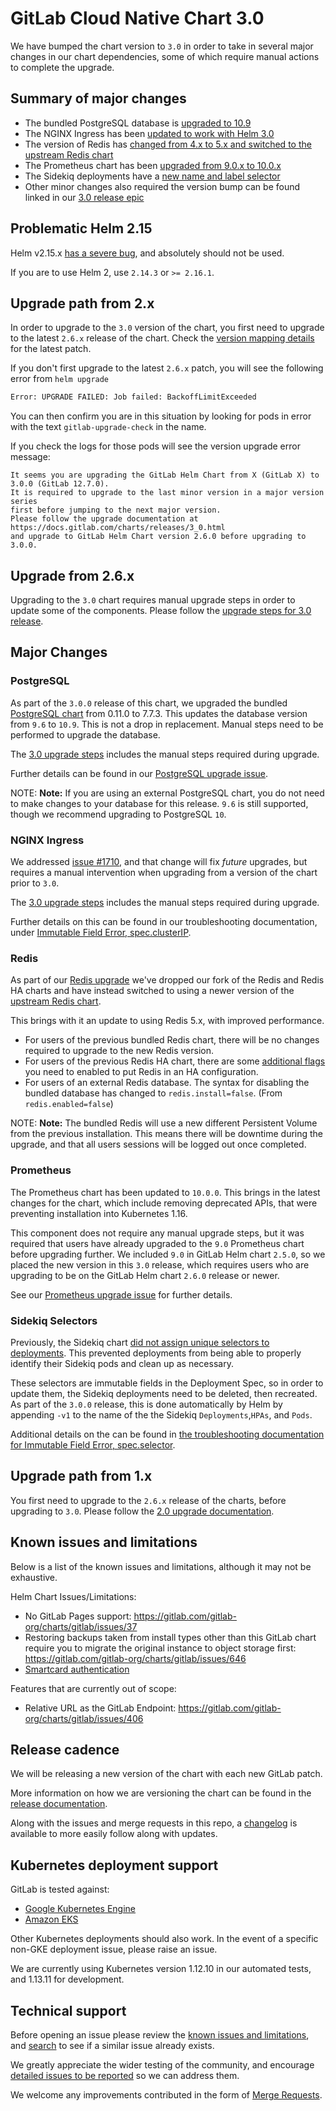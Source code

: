 # GitLab Cloud Native Chart 3.0

We have bumped the chart version to `3.0` in order to take in several major changes in our chart dependencies, some of which require
manual actions to complete the upgrade.

## Summary of major changes

- The bundled PostgreSQL database is [upgraded to 10.9](#postgresql)
- The NGINX Ingress has been [updated to work with Helm 3.0](#nginx-ingress)
- The version of Redis has [changed from 4.x to 5.x and switched to the upstream Redis chart](#redis)
- The Prometheus chart has been [upgraded from 9.0.x to 10.0.x](#prometheus)
- The Sidekiq deployments have a [new name and label selector](#sidekiq-selectors)
- Other minor changes also required the version bump can be found linked in our [3.0 release epic](https://gitlab.com/groups/gitlab-org/charts/-/epics/6)

## Problematic Helm 2.15

Helm v2.15.x [has a severe bug](https://github.com/helm/helm/issues/6767), and absolutely should not be used.

If you are to use Helm 2, use `2.14.3` or `>= 2.16.1`.

## Upgrade path from 2.x

In order to upgrade to the `3.0` version of the chart, you first need to upgrade to the latest `2.6.x`
release of the chart. Check the [version mapping details](../installation/version_mappings.md) for the latest patch.

If you don't first upgrade to the latest `2.6.x` patch, you will see the following error from `helm upgrade`

```bash
Error: UPGRADE FAILED: Job failed: BackoffLimitExceeded
```

You can then confirm you are in this situation by looking for pods in error with the text `gitlab-upgrade-check` in the name.

If you check the logs for those pods will see the version upgrade error message:

```plaintext
It seems you are upgrading the GitLab Helm Chart from X (GitLab X) to 3.0.0 (GitLab 12.7.0).
It is required to upgrade to the last minor version in a major version series
first before jumping to the next major version.
Please follow the upgrade documentation at https://docs.gitlab.com/charts/releases/3_0.html
and upgrade to GitLab Helm Chart version 2.6.0 before upgrading to 3.0.0.
```

## Upgrade from 2.6.x

Upgrading to the `3.0` chart requires manual upgrade steps in order to update some of the components. Please follow the
[upgrade steps for 3.0 release](../installation/upgrade.md#upgrade-steps-for-30-release).

## Major Changes

### PostgreSQL

As part of the `3.0.0` release of this chart, we upgraded the bundled [PostgreSQL chart](https://github.com/helm/charts/tree/master/stable/postgresql)
from 0.11.0 to 7.7.3. This updates the database version from `9.6` to `10.9`. This is not a drop in replacement. Manual
steps need to be performed to upgrade the database.

The [3.0 upgrade steps](../installation/upgrade.md#upgrade-steps-for-30-release)
includes the manual steps required during upgrade.

Further details can be found in our [PostgreSQL upgrade issue](https://gitlab.com/gitlab-org/charts/gitlab/issues/1535).

NOTE: **Note:**
If you are using an external PostgreSQL chart, you do not need to make changes to your database for this release. `9.6`
is still supported, though we recommend upgrading to PostgreSQL `10`.

### NGINX Ingress

We addressed [issue #1710](https://gitlab.com/gitlab-org/charts/gitlab/issues/1710),
and that change will fix _future_ upgrades, but requires a manual intervention when
upgrading from a version of the chart prior to `3.0`.

The [3.0 upgrade steps](../installation/upgrade.md#upgrade-steps-for-30-release)
includes the manual steps required during upgrade.

Further details on this can be found in our troubleshooting documentation,
under [Immutable Field Error, spec.clusterIP](../troubleshooting/index.md#specclusterip).

### Redis

As part of our [Redis upgrade](https://gitlab.com/gitlab-org/charts/gitlab/issues/1519) we've dropped our fork of the
Redis and Redis HA charts and have instead switched to using a newer version of the [upstream Redis chart](https://github.com/helm/charts/tree/master/stable/redis).

This brings with it an update to using Redis 5.x, with improved performance.

- For users of the previous bundled Redis chart, there will be no changes required to upgrade to the new Redis version.
- For users of the previous Redis HA chart, there are some [additional flags](../installation/deployment.md#redis) you need to enabled to put Redis in an HA configuration.
- For users of an external Redis database. The syntax for disabling the bundled database has changed to `redis.install=false`. (From `redis.enabled=false`)

NOTE: **Note:**
The bundled Redis will use a new different Persistent Volume from the previous installation. This means there will be
downtime during the upgrade, and that all users sessions will be logged out once completed.

### Prometheus

The Prometheus chart has been updated to `10.0.0`.  This brings in the latest changes for the chart, which include
removing deprecated APIs, that were preventing installation into Kubernetes 1.16.

This component does not require any manual upgrade steps, but it was required that users have already upgraded to the
`9.0` Prometheus chart before upgrading further. We included `9.0` in GitLab Helm chart `2.5.0`, so we placed the new
version in this `3.0` release, which requires users who are upgrading to be on the GitLab Helm chart `2.6.0` release or
newer.

See our [Prometheus upgrade issue](https://gitlab.com/gitlab-org/charts/gitlab/issues/1702) for further details.

### Sidekiq Selectors

Previously, the Sidekiq chart [did not assign unique selectors to deployments](https://gitlab.com/gitlab-org/charts/gitlab/issues/663).
This prevented deployments from being able to properly identify their Sidekiq pods and clean up as necessary.

These selectors are immutable fields in the Deployment Spec, so in order to update them, the Sidekiq deployments need to
be deleted, then recreated. As part of the `3.0.0` release, this is done automatically by Helm by appending `-v1` to the
name of the the Sidekiq `Deployments`,`HPAs`, and `Pods`.

Additional details on the can be found in [the troubleshooting documentation for Immutable Field Error, spec.selector](../troubleshooting/index.md#specselector).

## Upgrade path from 1.x

You first need to upgrade to the `2.6.x` release of the charts, before upgrading to `3.0`. Please follow the
[2.0 upgrade documentation](2_0.md).  

## Known issues and limitations

Below is a list of the known issues and limitations, although it may not be exhaustive.

Helm Chart Issues/Limitations:

- No GitLab Pages support: <https://gitlab.com/gitlab-org/charts/gitlab/issues/37>
- Restoring backups taken from install types other than this GitLab chart require you to migrate the original instance to object storage first: <https://gitlab.com/gitlab-org/charts/gitlab/issues/646>
- [Smartcard authentication](https://gitlab.com/gitlab-org/charts/gitlab/issues/988)

Features that are currently out of scope:

- Relative URL as the GitLab Endpoint: <https://gitlab.com/gitlab-org/charts/gitlab/issues/406>

## Release cadence

We will be releasing a new version of the chart with each new GitLab patch.

More information on how we are versioning the chart can be found in the [release documentation](../development/release.md).

Along with the issues and merge requests in this repo, a [changelog](https://gitlab.com/gitlab-org/charts/gitlab/blob/master/CHANGELOG.md) is available to more easily follow along with updates.

## Kubernetes deployment support

GitLab is tested against:

- [Google Kubernetes Engine](https://cloud.google.com/kubernetes-engine/)
- [Amazon EKS](https://aws.amazon.com/eks/)

Other Kubernetes deployments should also work. In the event of a specific non-GKE deployment issue, please raise an issue.

We are currently using Kubernetes version 1.12.10 in our automated tests, and 1.13.11 for development.

## Technical support

Before opening an issue please review the [known issues and limitations](#known-issues-and-limitations), and [search](https://gitlab.com/gitlab-org/charts/gitlab/issues) to see if a similar issue already exists.

We greatly appreciate the wider testing of the community, and encourage [detailed issues to be reported](https://gitlab.com/gitlab-org/charts/gitlab/issues/new) so we can address them.

We welcome any improvements contributed in the form of [Merge Requests](https://gitlab.com/gitlab-org/charts/gitlab/-/merge_requests).
